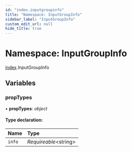 ```yaml
---
id: "index.inputgroupinfo"
title: "Namespace: InputGroupInfo"
sidebar_label: "InputGroupInfo"
custom_edit_url: null
hide_title: true
---
```


# Namespace: InputGroupInfo

[index](index.md).InputGroupInfo

## Variables

### propTypes

• **propTypes**: *object*

#### Type declaration:

Name | Type |
:------ | :------ |
`info` | *Requireable*<string\> |
